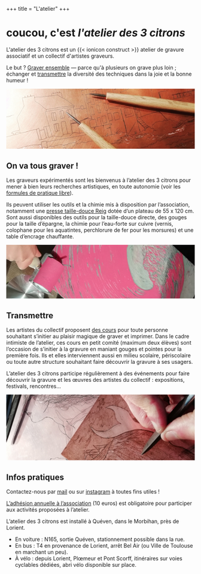 +++
title = "L'atelier"
+++
# coucou, c'est *l'atelier des 3 citrons*

L'atelier des 3 citrons est un {{< ionicon construct >}} atelier de gravure associatif
et un collectif d'artistes graveurs. 

Le but ? [Graver ensemble](#on-va-tous-graver) — parce qu'à plusieurs on grave plus loin ;
échanger et [transmettre](#transmettre) la diversité des techniques dans la joie et la
bonne humeur !

![](./latelier/cuivre_eauforte_pointes.jpg)

## On va tous graver !

Les graveurs expérimentés sont les bienvenus à l’atelier des 3 citrons
pour mener à bien leurs recherches artistiques, en toute autonomie
(voir les [formules de pratique
libre](https://www.helloasso.com/associations/l-atelier-des-3-citrons/boutiques/pratique-libre-gravure)).

Ils peuvent utiliser les outils et la chimie mis à disposition par
l’association, notamment une [presse taille-douce
Reig](https://reig-beaux-arts.fr/fr/catalogue-de-presses-a-gravure-et-outils-professionnels-pour-graver/54-torculo.html)
dotée d’un plateau de 55 x 120 cm. Sont aussi disponibles des outils
pour la taille-douce directe, des gouges pour la taille d’épargne, la
chimie pour l’eau-forte sur cuivre (vernis, colophane pour les
aquatintes, perchlorure de fer pour les morsures) et une table
d’encrage chauffante.

![](./latelier/encrage_lino3.jpg)

## Transmettre

 Les artistes du collectif proposent [des
 cours](https://www.helloasso.com/associations/l-atelier-des-3-citrons/boutiques/ateliers-et-cours-de-gravure)
 pour toute personne souhaitant s’initier au plaisir magique de graver
 et imprimer. Dans le cadre intimiste de l’atelier, ces cours en petit
 comité (maximum deux élèves) sont l’occasion de s’initier à la
 gravure en maniant gouges et pointes pour la première fois. Ils et
 elles interviennent aussi en milieu scolaire, périscolaire ou toute
 autre structure souhaitant faire découvrir la gravure à ses usagers.

L’atelier des 3 citrons participe régulièrement à des événements pour
faire découvrir la gravure et les œuvres des artistes du collectif :
expositions, festivals, rencontres...

![](./latelier/grattage.jpg)

## Infos pratiques

Contactez-nous par [mail](mailto:atelier@3citrons.art) ou sur
[instagram](https://www.instagram.com/atelier_3_citrons/) à toutes
fins utiles !

[L’adhésion annuelle à
l’association](https://www.helloasso.com/associations/l-atelier-des-3-citrons/adhesions/adhesion)
(10 euros) est obligatoire pour participer aux activités proposées à
l’atelier.

L’atelier des 3 citrons est installé à Quéven, dans le Morbihan, près de Lorient.

- En voiture : N165, sortie Quéven, stationnement possible dans la rue. 
- En bus : T4 en provenance de Lorient, arrêt Bel Air (ou Ville de Toulouse en marchant un peu).
- À vélo : depuis Lorient, Plœmeur et Pont Scorff, itinéraires sur voies cyclables dédiées, abri vélo disponible sur place.


